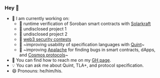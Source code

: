 ### Hey 👋

<!--
**konnov/konnov** is a ✨ _special_ ✨ repository because its `README.md` (this file) appears on your GitHub profile.

Here are some ideas to get you started:

- 🔭 I’m currently working on ...
- 🌱 I’m currently learning ...
- 👯 I’m looking to collaborate on ...
- 🤔 I’m looking for help with ...
- 💬 Ask me about ...
- 📫 How to reach me: ...
- 😄 Pronouns: ...
- ⚡ Fun fact: ...
-->

- :steam_locomotive: I am currently working on:
  - 🌟 runtime verification of Soroban smart contracts with [Solarkraft](https://konnov.phd/portfolio/solarkraft/)
  - :cookie: undisclosed project 1
  - :candy: undisclosed project 2
  - 💸 [web3 security contests](https://konnov.phd/portfolio/audits/)
  - :lollipop: ~improving usability of specification languages with [Quint](https://github.com/informalsystems/quint/)~
  - :carousel_horse: ~improving [Apalache](https://github.com/informalsystems/apalache/) for finding bugs in smart contracts, dApps, and [Cosmos protocols](https://cosmos.network/)~
- :flashlight: You can find how to reach me on my [GH page](https://konnov.github.io/).
- :bulb: You can ask me about Quint, TLA+, and protocol specification.
- 😄 Pronouns: he/him/his.
